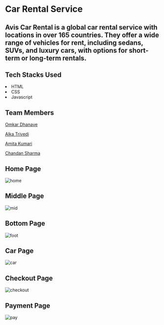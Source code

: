 # Car Rental Service

## Avis Car Rental is a global car rental service with locations in over 165 countries. They offer a wide range of vehicles for rent, including sedans, SUVs, and luxury cars, with options for short-term or long-term rentals.

<h2>Tech Stacks Used</h2>
<li>HTML</li>
<li>CSS</li>
<li>Javascript</li>

## Team Members

 [Omkar Dhanave](https://github.com/omkar231098) 
 
 [Alka Trivedi](https://github.com/Alka0814) 
 
 [Amita Kumari](https://github.com/AMITA0115) 
 
  [Chandan Sharma](https://github.com/chandansharma65914)
 
 

## Home Page

![home](https://github.com/omkar231098/Car-Rental-Service/assets/109202596/c125f566-4860-4bac-9f49-f8ec483cb827)


## Middle Page

![mid](https://github.com/omkar231098/Car-Rental-Service/assets/109202596/c6091bc2-e886-4649-ac5c-5fafda4a2e0a)


## Bottom Page


![foot](https://github.com/omkar231098/Car-Rental-Service/assets/109202596/463c040d-e6da-4922-807a-a1371e2c47d2)



## Car Page

![car](https://github.com/omkar231098/Car-Rental-Service/assets/109202596/9a859ed9-b92b-475d-95ac-87d03a45c83d)

## Checkout Page


![checkout](https://github.com/omkar231098/Car-Rental-Service/assets/109202596/3ba6561a-74fc-456b-a1b4-525411920776)


## Payment Page


![pay](https://github.com/omkar231098/Car-Rental-Service/assets/109202596/e3e82fc2-f6f2-4b2e-a2d8-9a8b394e8f7b)


